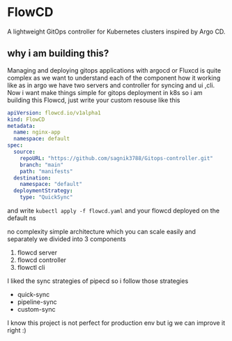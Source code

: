 #  FlowCD

A lightweight GitOps controller for Kubernetes clusters inspired by Argo CD.

## why i am building this?

Managing and deploying gitops applications with argocd or Fluxcd is quite complex as we want to understand each of the component how it working like as in argo we have two servers and controller for syncing and ui ,cli. Now i want make things simple for gitops deployment in k8s so i am building this Flowcd, just write your custom resouse like this 

```yaml
apiVersion: flowcd.io/v1alpha1
kind: FlowCD
metadata:
  name: nginx-app
  namespace: default
spec:
  source:
    repoURL: "https://github.com/sagnik3788/Gitops-controller.git"
    branch: "main"
    path: "manifests"
  destination:
    namespace: "default"
  deploymentStrategy:
    type: "QuickSync"
```

and write `kubectl apply -f flowcd.yaml` and your flowcd deployed on the default ns


no complexity simple architecture which you can scale easily and separately
we divided into 3 components

1. flowcd server 
2. flowcd controller 
3. flowctl cli

I liked the sync strategies of pipecd so i follow those  strategies 

- quick-sync
- pipeline-sync
- custom-sync

I know this project is not perfect for production env but ig we can improve it right :)